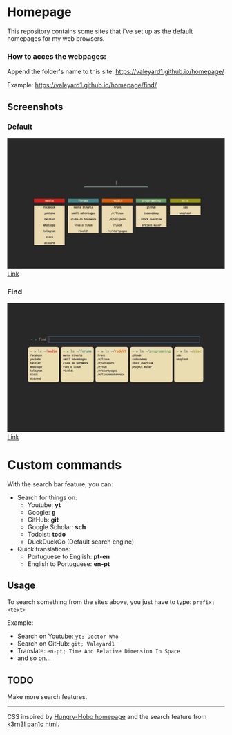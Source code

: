 # Homepage
This repository contains some sites that i've set up as the default homepages for my web browsers.


### How to acces the webpages:

Append the folder's name to this site: https://valeyard1.github.io/homepage/

Example: https://valeyard1.github.io/homepage/find/

## Screenshots

### Default
![Alt text](https://github.com/Valeyard1/homepage/blob/master/homepage.png "Screenshot")
[Link](https://valeyard1.github.io/homepage/)

### Find
![Alt text](https://github.com/Valeyard1/homepage/blob/master/find.png "Screenshot")
[Link](https://valeyard1.github.io/homepage/find)


# Custom commands
With the search bar feature, you can:
 
- Search for things on:
  - Youtube: **yt**
  - Google: **g**
  - GitHub: **git**
  - Google Scholar: **sch**
  - Todoist: **todo**
  - DuckDuckGo (Default search engine)
- Quick translations:
  - Portuguese to English: **pt-en**
  - English to Portuguese: **en-pt**
  
## Usage
To search something from the sites above, you just have to type: ```prefix; <text>```

Example:

- Search on Youtube: ```yt; Doctor Who```
- Search on GitHub: ```git; Valeyard1```
- Translate: ```en-pt; Time And Relative Dimension In Space```
- and so on...

## TODO
Make more search features.

---

CSS inspired by [Hungry-Hobo homepage](https://github.com/Hungry-Hobo/Homepage) and the search feature from [k3rn3l pan1c html](https://github.com/k3rn3l-pan1c/startpage).
